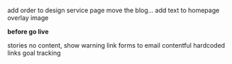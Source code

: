 
add order to design service page
move the blog...
add text to homepage overlay image

__before go live__

stories no content, show warning
link forms to email
contentful hardcoded links
goal tracking
